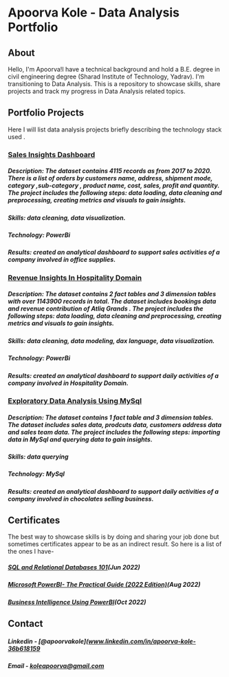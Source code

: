 # Apoorva Kole - Data Analysis Portfolio

## About

Hello, I'm Apoorva!I have a technical background and hold a B.E. degree in civil engineering degree (Sharad Institute of Technology, Yadrav). I'm transitioning to Data Analysis. This is a repository to showcase skills, share projects and track my progress in Data Analysis related topics. 

##  Portfolio Projects

Here I will list data analysis projects briefly describing the technology stack used .

### [Sales Insights Dashboard](https://github.com/apoorvakole/sales-dashboard.git)

##### **Description**: The dataset contains 4115 records as from 2017 to 2020. There is a list of orders by customers name, address, shipment mode, category ,sub-category , product name, cost, sales, profit and quantity. The project includes the following steps: data loading, data cleaning and preprocessing, creating metrics and visuals to gain insights.
##### **Skills**: data cleaning, data visualization.
##### **Technology**: PowerBi
##### **Results**: created an analytical dashboard to support sales activities of a company involved in office supplies.

### [Revenue Insights In Hospitality Domain](https://github.com/apoorvakole/Revenue-insights-in-hospitality-domain.git)

##### **Description**: The dataset contains 2 fact tables and 3 dimension tables with over 1143900 records in total. The dataset includes bookings data and revenue contribution of Atliq Grands . The project includes the following steps: data loading, data cleaning and preprocessing, creating metrics and visuals to gain insights.
##### **Skills**: data cleaning, data modeling, dax language, data visualization.
##### **Technology**: PowerBi
##### **Results**: created an analytical dashboard to support daily activities of a company involved in Hospitality Domain.

### [Exploratory Data Analysis Using MySql](https://github.com/apoorvakole/EDA-using-MySql.git)

##### **Description**: The dataset contains 1 fact table and 3 dimension tables. The dataset includes sales data, prodcuts data, customers address data and sales team data. The project includes the following steps: importing data in MySql and querying data to gain insights.
##### **Skills**: data querying 
##### **Technology**: MySql
##### **Results**: created an analytical dashboard to support daily activities of a company involved in chocolates selling business.

## Certificates

The best way to showcase skills is by doing and sharing your job done but sometimes certificates appear to be as an indirect result. So here is a list of the ones I have-

##### [SQL and Relational Databases 101](https://courses.cognitiveclass.ai/certificates/5aff5d6f2bac4fd080891a42f2c9d2ac)(Jun 2022)
##### [Microsoft PowerBI- The Practical Guide (2022 Edition)](ude.my/UC-a9bbb35a-5331-4481-9e58-1f723bd57c01)(Aug 2022)
##### [Business Intelligence Using PowerBI](https://github.com/apoorvakole/sales-dashboard/blob/157f2740e39a071d4c793f247b98977854f7d940/Power%20BI%20Certificate.pdf)(Oct 2022)

## Contact 

##### Linkedin - [@apoorvakole](www.linkedin.com/in/apoorva-kole-36b618159
##### Email - koleapoorva@gmail.com

